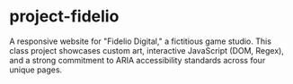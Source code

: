 # project-fidelio
A responsive website for "Fidelio Digital," a fictitious game studio. This class project showcases custom art, interactive JavaScript (DOM, Regex), and a strong commitment to ARIA accessibility standards across four unique pages.
